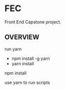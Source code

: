 # FEC
Front End Capstone project.

## OVERVIEW

run yarn
- npm install -g yarn
- yarn install

npm install

use yarn to run scripts
